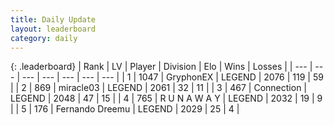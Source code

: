 ```yaml
---
title: Daily Update
layout: leaderboard
category: daily
---
```


{: .leaderboard}
| Rank | LV | Player | Division | Elo | Wins | Losses |
| --- | --- | --- | --- | --- | --- | --- |
| <span data-change="2">1</span> | 1047 | <span title="ID: 315148">GryphonEX</span> | LEGEND | <span data-change="54">2076</span> | <span data-change="18">119</span> | <span data-change="6">59</span> |
| <span data-change="0">2</span> | 869 | <span title="ID: 416373">miracle03</span> | LEGEND | <span data-change="37">2061</span> | <span data-change="9">32</span> | <span data-change="2">11</span> |
| <span data-change="-2">3</span> | 467 | <span title="ID: 539711">Connection</span> | LEGEND | <span data-change="1">2048</span> | <span data-change="3">47</span> | <span data-change="2">15</span> |
| <span data-change="4">4</span> | 765 | <span title="ID: 66144">R U N A W A Y</span> | LEGEND | <span data-change="22">2032</span> | <span data-change="4">19</span> | <span data-change="1">9</span> |
| <span data-change="1">5</span> | 176 | <span title="ID: 172114">Fernando Dreemu</span> | LEGEND | <span data-change="14">2029</span> | <span data-change="2">25</span> | <span data-change="0">4</span> |
